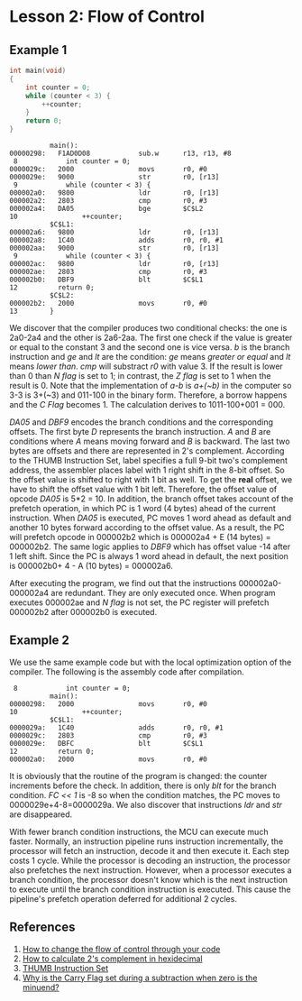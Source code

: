 # Lesson 2: Flow of Control

## Example 1

```c
int main(void)
{
    int counter = 0;
    while (counter < 3) {
        ++counter;
    }
	return 0;
}
```

```assembly
          main():
00000298:   F1AD0D08            sub.w      r13, r13, #8
 8            int counter = 0;
0000029c:   2000                movs       r0, #0
0000029e:   9000                str        r0, [r13]
 9            while (counter < 3) {
000002a0:   9800                ldr        r0, [r13]
000002a2:   2803                cmp        r0, #3
000002a4:   DA05                bge        $C$L2
10                ++counter;
          $C$L1:
000002a6:   9800                ldr        r0, [r13]
000002a8:   1C40                adds       r0, r0, #1
000002aa:   9000                str        r0, [r13]
 9            while (counter < 3) {
000002ac:   9800                ldr        r0, [r13]
000002ae:   2803                cmp        r0, #3
000002b0:   DBF9                blt        $C$L1
12        	return 0;
          $C$L2:
000002b2:   2000                movs       r0, #0
13        }
```

We discover that the compiler produces two conditional checks: the one is 2a0-2a4 and the other is 2a6-2aa. The first one check if the value is greater or equal to the constant 3 and the second one is vice versa. *b* is the branch instruction and *ge* and *lt* are the condition: *ge* means *greater or equal* and *lt* means *lower than*. *cmp* will substract *r0* with value 3. If the result is lower than 0 than *N flag* is set to 1; in contrast, the *Z flag* is set to 1 when the result is 0. Note that the implementation of *a-b* is *a+(~b)* in the computer so 3-3 is 3+(\~3) and 011-100 in the binary form. Therefore, a borrow happens and the *C Flag* becomes 1. The calculation derives to 1011-100+001 = 000. 

*DA05* and *DBF9* encodes the branch conditions and the corresponding offsets. The first byte *D* represents the branch instruction. *A* and *B* are conditions where *A* means moving forward and *B* is backward. The last two bytes are offsets and there are represented in 2's complement. According to the THUMB Instruction Set, label specifies a full 9-bit two's complement address, the assembler places label with 1 right shift in the 8-bit offset. So the offset value is shifted to right with 1 bit as well. To get the **real** offset, we have to shift the offset value with 1 bit left. Therefore, the offset value of opcode *DA05* is 5\*2 = 10. In addition, the branch offset takes account of the prefetch operation, in which PC is 1 word (4 bytes) ahead of the current instruction. When *DA05* is executed, PC moves 1 word ahead as default and another 10 bytes forward according to the offset value. As a result, the PC will prefetch opcode in 000002b2 which is 000002a4 + E (14 bytes) = 000002b2. The same logic applies to *DBF9* which has offset value -14 after 1 left shift. Since the PC is always 1 word ahead in default, the next position is 000002b0+ 4 - A (10 bytes) = 000002a6.

After executing the program, we find out that the instructions 000002a0-000002a4 are redundant. They are only executed once. When program executes 000002ae and *N flag* is not set, the PC register will prefetch 000002b2 after 000002b0 is executed. 

## Example 2

We use the same example code but with the local optimization option of the compiler. The following is the assembly code after compilation.

```assembly
 8            int counter = 0;
          main():
00000298:   2000                movs       r0, #0
10                ++counter;
          $C$L1:
0000029a:   1C40                adds       r0, r0, #1
0000029c:   2803                cmp        r0, #3
0000029e:   DBFC                blt        $C$L1
12          return 0;
000002a0:   2000                movs       r0, #0

```

It is obviously that the routine of the program is changed: the counter increments before the check. In addition, there is only *blt* for the branch condition. *FC << 1* is -8 so when the condition matches, the PC moves to 0000029e+4-8=0000029a. We also discover that instructions *ldr* and *str* are disappeared. 

With fewer branch condition instructions, the MCU can execute much faster. Normally, an instruction pipeline runs instruction incrementally, the processor will fetch an instruction, decode it and then execute it. Each step costs 1 cycle. While the processor is decoding an instruction, the processor also prefetches the next instruction. However, when a processor executes a branch condition, the processor doesn't know which is the next instruction to execute until the branch condition instruction is executed. This cause the pipeline's prefetch operation deferred for additional 2 cycles.


## References
1. [How to change the flow of control through your code](https://www.youtube.com/watch?v=cZj284kfuE8&t=2s)
1. [How to calculate 2's complement in hexidecimal](https://electronics.stackexchange.com/questions/32159/twos-complement-of-hexadecimal)
1. [THUMB Instruction Set](https://durant.io/courses/ce1921/ARM7-TDMI-ch5.pdf#page=37)
1. [Why is the Carry Flag set during a subtraction when zero is the minuend?](https://stackoverflow.com/questions/38166573/why-is-the-carry-flag-set-during-a-subtraction-when-zero-is-the-minuend)